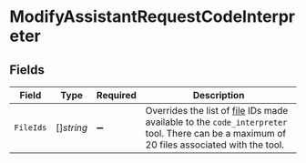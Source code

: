 # ModifyAssistantRequestCodeInterpreter


## Fields

| Field                                                                                                                                                                    | Type                                                                                                                                                                     | Required                                                                                                                                                                 | Description                                                                                                                                                              |
| ------------------------------------------------------------------------------------------------------------------------------------------------------------------------ | ------------------------------------------------------------------------------------------------------------------------------------------------------------------------ | ------------------------------------------------------------------------------------------------------------------------------------------------------------------------ | ------------------------------------------------------------------------------------------------------------------------------------------------------------------------ |
| `FileIds`                                                                                                                                                                | []*string*                                                                                                                                                               | :heavy_minus_sign:                                                                                                                                                       | Overrides the list of [file](/docs/api-reference/files) IDs made available to the `code_interpreter` tool. There can be a maximum of 20 files associated with the tool.<br/> |